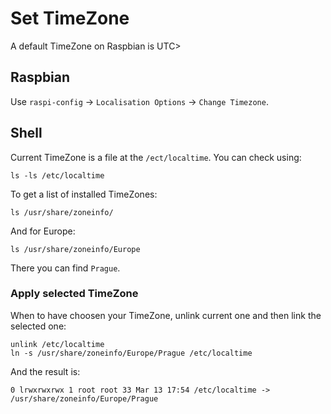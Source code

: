 # Set TimeZone
A default TimeZone on Raspbian is UTC>

## Raspbian 
Use `raspi-config` -> `Localisation Options` -> `Change Timezone`.

## Shell

Current TimeZone is a file at the `/ect/localtime`. You can check using:

```
ls -ls /etc/localtime
```

To get a list of installed TimeZones:
```
ls /usr/share/zoneinfo/
```

And for Europe:
```
ls /usr/share/zoneinfo/Europe
```

There you can find `Prague`.

### Apply selected TimeZone
When to have choosen your TimeZone, unlink current one and then link the selected one:

```
unlink /etc/localtime
ln -s /usr/share/zoneinfo/Europe/Prague /etc/localtime
```

And the result is:
```
0 lrwxrwxrwx 1 root root 33 Mar 13 17:54 /etc/localtime -> /usr/share/zoneinfo/Europe/Prague
```
